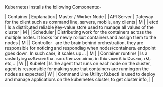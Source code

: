 Kubernetes installs the following Components:-

| Container | Explanation | Master / Worker Node |
| API Server | Gateway for the client such as command line, servers, mobile, any clients | M |
| etcd | Is a distributed reliable Key-value store used to manage all values of the cluster | M |
| Scheduler | Distributing work for the containers across the multiple nodes. It looks for newly rollout containers and assign them to the nodes | M |
| Controller | are the brain behind orchestration, they are responsible for noticing and responding when nodes/containers/ endpoint goes down. In such case, it scales up …	| M |
| Container runtime	| Is a underlying software that runs the container, in this case it is Docker, rkt,  etc,.. | W |
| Kubelet | Is the agent that runs on each node on the cluster, agent is responsible for making sure that containers are running on the nodes as expected |	W |
| Command Line Utility: Kubectl	Is used to deploy and manage applications on the kubernetes cluster, to get cluster info, | |
